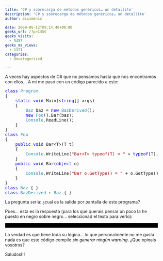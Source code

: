```yaml
---
title: 'C# y sobrecarga de métodos genéricos… un detallito'
description: 'C# y sobrecarga de métodos genéricos… un detallito'
author: eiximenis

date: 2009-06-12T09:14:40+00:00
geeks_url: /?p=1456
geeks_visits:
  - 5457
geeks_ms_views:
  - 1371
categories:
  - Uncategorized

---
```

A veces hay aspectos de C# que no pensamos hasta que nos encontramos con ellos… A mi me pasó con un código parecido a este:

<pre class="code"><span style="color: blue">class </span><span style="color: #2b91af">Program
</span>{
    <span style="color: blue">static void </span>Main(<span style="color: blue">string</span>[] args)
    {
        <span style="color: #2b91af">Baz </span>baz = <span style="color: blue">new </span><span style="color: #2b91af">BazDerived</span>();
        <span style="color: blue">new </span><span style="color: #2b91af">Foo</span>().Bar(baz);
        <span style="color: #2b91af">Console</span>.ReadLine();
    }
}
<span style="color: blue">class </span><span style="color: #2b91af">Foo
</span>{
    <span style="color: blue">public void </span>Bar&lt;T&gt;(T t)
    {
        <span style="color: #2b91af">Console</span>.WriteLine(<span style="color: #a31515">"Bar&lt;T&gt; typeof(T) = " </span>+ <span style="color: blue">typeof</span>(T).Name);
    }
    <span style="color: blue">public void </span>Bar(<span style="color: blue">object </span>o)
    {
        <span style="color: #2b91af">Console</span>.WriteLine(<span style="color: #a31515">"Bar o.GetType() = " </span>+ o.GetType().Name);
    }
}
<span style="color: blue">class </span><span style="color: #2b91af">Baz </span>{ }
<span style="color: blue">class </span><span style="color: #2b91af">BazDerived </span>: <span style="color: #2b91af">Baz </span>{ }</pre>

[][1]

La pregunta seria: ¿cual es la salida por pantalla de este programa?

Pues… esta es la respuesta (para los que querais pensar un poco la he puesto en negro sobre negro… seleccionad el texto para verlo):</p> 

<div style="background-color: black">
  <font color="#000000" size="2" face="Courier New">Bar<T> typeof(T) = Baz</font>
</div></p> 

La verdad es que tiene toda su lógica… lo que personalmente no me gusta nada es que este código compile _sin generar ningún warning_. ¿Que opinais vosotros?

Saludos!!!

 [1]: http://11011.net/software/vspaste
